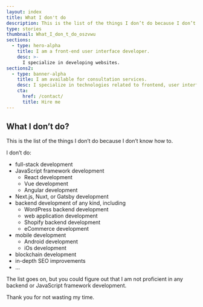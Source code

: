 ```yaml
---
layout: index
title: What I don't do
description: This is the list of the things I don’t do because I don’t know how to.
type: stories
thumbnail: What_I_don_t_do_oszvwu
sections:
  - type: hero-alpha
    title: I am a front-end user interface developer.
    desc: >-
      I specialize in developing websites.
sections2:
  - type: banner-alpha
    title: I am available for consultation services.
    desc: I specialize in technologies related to frontend, user interface, and website development.
    cta:
      href: /contact/
      title: Hire me
---
```


## What I don’t do?

This is the list of the things I don’t do because I don’t know how to.

I don’t do:
- full-stack development
- JavaScript framework development
  - React development
  - Vue development
  - Angular development
- Next.js, Nuxt, or Gatsby development
- backend development of any kind, including
  - WordPress backend development
  - web application development
  - Shopify backend development
  - eCommerce development
- mobile development
  - Android development
  - iOs development
- blockchain development
- in-depth SEO improvements
- …

The list goes on, but you could figure out that I am not proficient in any backend or JavaScript framework development.

Thank you for not wasting my time.
